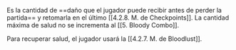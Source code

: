
Es la cantidad de ==daño que el jugador puede recibir antes de perder la partida== y retomarla en el último [[4.2.8. M. de Checkpoints]]. La cantidad máxima de salud no se incrementa al [[5. Bloody Combo]].

Para recuperar salud, el jugador usará la [[4.2.7. M. de Bloodlust]].
